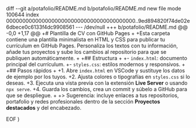 
diff --git a/potafolio/README.md b/potafolio/README.md
new file mode 100644
index 0000000000000000000000000000000000000000..9ed894820f74de02e6dbece0c6133f4dc9908561
--- /dev/null
+++ b/potafolio/README.md
@@ -0,0 +1,17 @@
+# Plantilla de CV con GitHub Pages
+
+Esta carpeta contiene una plantilla minimalista en HTML y CSS para publicar tu currículum en GitHub Pages. Personaliza los textos con tu información, añade tus proyectos y sube los cambios al repositorio para que se publiquen automáticamente.
+
+## Estructura
+
+- `index.html`: documento principal del currículum.
+- `styles.css`: estilos modernos y responsivos.
+
+## Pasos rápidos
+
+1. Abre `index.html` en VSCode y sustituye los datos de ejemplo por los tuyos.
+2. Ajusta colores o tipografías en `styles.css` si lo deseas.
+3. Ejecuta una vista previa con la extensión **Live Server** o usando `npx serve`.
+4. Guarda los cambios, crea un commit y súbelo a GitHub para que se despliegue.
+
+> Sugerencia: incluye enlaces a tus repositorios, portafolio y redes profesionales dentro de la sección **Proyectos destacados** y del encabezado.
 
EOF
)